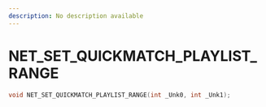 ```yaml
---
description: No description available 
---
```


# NET_SET_QUICKMATCH_PLAYLIST_RANGE

```cpp
void NET_SET_QUICKMATCH_PLAYLIST_RANGE(int _Unk0, int _Unk1);
```